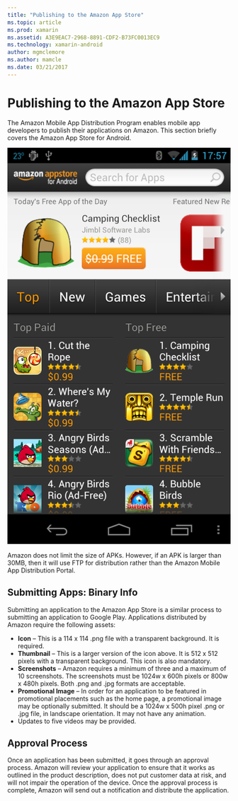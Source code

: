 ```yaml
---
title: "Publishing to the Amazon App Store"
ms.topic: article
ms.prod: xamarin
ms.assetid: A3E9EAC7-2968-8891-CDF2-B73FC0013EC9
ms.technology: xamarin-android
author: mgmclemore
ms.author: mamcle
ms.date: 03/21/2017
---
```


# Publishing to the Amazon App Store

The Amazon Mobile App Distribution Program enables mobile app 
developers to publish their applications on Amazon. This section 
briefly covers the Amazon App Store for Android. 

[![Amazon App Store screen](publishing-to-amazon-images/amazon-app-store.png)](publishing-to-amazon-images/amazon-app-store.png)

Amazon does not limit the size of APKs. However, if an APK is larger than
30MB, then it will use FTP for distribution rather than the Amazon Mobile App
Distribution Portal.

<a name="Submitting_Apps:_Binary_Info" />

## Submitting Apps: Binary Info

Submitting an application to the Amazon App Store is a similar process 
to submitting an application to Google Play. Applications distributed 
by Amazon require the following assets: 

-   **Icon** &ndash;   This is a 114 x 114 .png file with a transparent background. It is required.
-   **Thumbnail** &ndash;   This is a larger version of the icon above. It is 512 x 512 pixels with a transparent background. This icon is also mandatory.
-   **Screenshots** &ndash;   Amazon requires a minimum of three and a maximum of 10 screenshots. The screenshots must be 1024w x 600h pixels or 800w x 480h pixels. Both .png and .jpg formats are acceptable.
-   **Promotional Image** &ndash;   In order for an application to be featured in promotional placements such as the home page, a promotional image may be optionally submitted. It should be a 1024w x 500h pixel .png or .jpg file, in landscape orientation. It may not have any animation.
-  Updates to five videos may be provided.


<a name="Approval_Process" />

## Approval Process

Once an application has been submitted, it goes through an approval process.
Amazon will review your application to ensure that it works as outlined in the
product description, does not put customer data at risk, and will not impair the
operation of the device. Once the approval process is complete, Amazon will send
out a notification and distribute the application.
